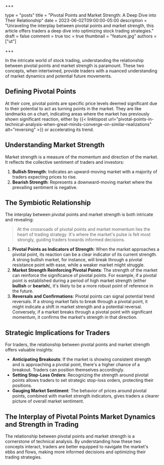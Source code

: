 +++

type = "posts"
title = "Pivotal Points and Market Strength: A Deep Dive into Their Relationship"
date = 2023-06-02T09:00:00-05:00
description = "Unraveling the interplay between pivotal points and market strength, this article offers traders a deep dive into optimizing stock trading strategies."
draft = false
comment = true
toc = true
thumbnail = "feature.jpg"
authors = ["ut"]

+++

In the intricate world of stock trading, understanding the relationship between pivotal points and market strength is paramount. These two concepts, when intertwined, provide traders with a nuanced understanding of market dynamics and potential future movements.

## Defining Pivotal Points
At their core, pivotal points are specific price levels deemed significant due to their potential to act as turning points in the market. They are like landmarks on a chart, indicating areas where the market has previously shown significant reaction, either by {{< linktopost url="pivotal-points-in-technical-analysis-when-great-minds-converge-on-similar-realizations" alt="reversing" >}} or accelerating its trend.

## Understanding Market Strength
Market strength is a measure of the momentum and direction of the market. It reflects the collective sentiment of traders and investors:
 1. **Bullish Strength**: Indicates an upward-moving market with a majority of traders expecting prices to rise.
 2. **Bearish Strength**: Represents a downward-moving market where the prevailing sentiment is negative.

## The Symbiotic Relationship
The interplay between pivotal points and market strength is both intricate and revealing:
> At the crossroads of pivotal points and market momentum lies the heart of trading strategy. It's where the market's pulse is felt most strongly, guiding traders towards informed decisions.

 1. **Pivotal Points as Indicators of Strength**: When the market approaches a pivotal point, its reaction can be a clear indicator of its current strength. A strong bullish market, for instance, will break through a pivotal resistance point with ease, while a weaker market might struggle.
 2. **Market Strength Reinforcing Pivotal Points**: The strength of the market can reinforce the significance of pivotal points. For example, if a pivotal point is established during a period of high market strength (either **bullish** or **bearish**), it's likely to be a more robust point of reference in the future.
 3. **Reversals and Confirmations**: Pivotal points can signal potential trend reversals. If a strong market fails to break through a pivotal point, it might indicate a shift in market strength and a potential reversal. Conversely, if a market breaks through a pivotal point with significant momentum, it confirms the market's strength in that direction.

## Strategic Implications for Traders
For traders, the relationship between pivotal points and market strength offers valuable insights:
 - **Anticipating Breakouts**: If the market is showing consistent strength and is approaching a pivotal point, there's a higher chance of a breakout. Traders can position themselves accordingly.
 - **Setting Stop-Loss Orders**: Recognizing the strength around pivotal points allows traders to set strategic stop-loss orders, protecting their positions.
 - **Gauging Market Sentiment**: The behavior of prices around pivotal points, combined with market strength indicators, gives traders a clearer picture of overall market sentiment.

## The Interplay of Pivotal Points Market Dynamics and Strength in Trading
The relationship between pivotal points and market strength is a cornerstone of technical analysis. By understanding how these two concepts interact, traders are better equipped to navigate the market's ebbs and flows, making more informed decisions and optimizing their trading strategies.
